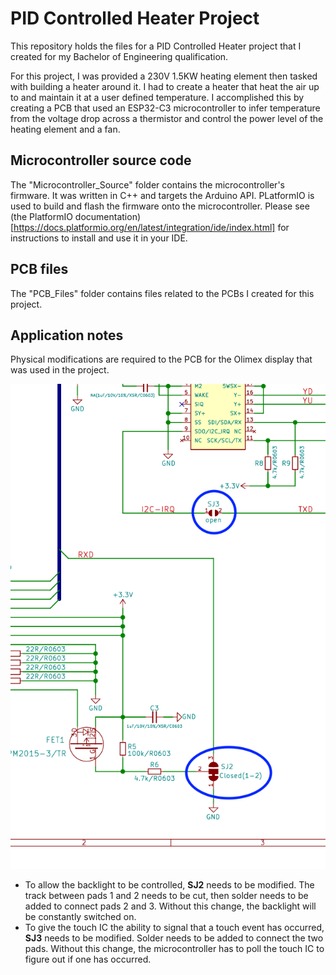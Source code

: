 # PID Controlled Heater Project

This repository holds the files for a PID Controlled Heater project that I created for my Bachelor of Engineering qualification.

For this project, I was provided a 230V 1.5KW heating element then tasked with building a heater around it. I had to create a heater that heat the air up to and maintain it at a user defined temperature. I accomplished this by creating a PCB that used an ESP32-C3 microcontroller to infer temperature from the voltage drop across a thermistor and control the power level of the heating element and a fan.

## Microcontroller source code
The "Microcontroller_Source" folder contains the microcontroller's firmware. It was written in C++ and targets the Arduino API. PLatformIO is used to build and flash the firmware onto the microcontroller. Please see (the PlatformIO documentation)[https://docs.platformio.org/en/latest/integration/ide/index.html] for instructions to install and use it in your IDE.

## PCB files
The "PCB_Files" folder contains files related to the PCBs I created for this project. 

## Application notes
Physical modifications are required to the PCB for the Olimex display that was used in the project.

![Display jumpers](https://raw.githubusercontent.com/XJDHDR/PID_Controlled_Heater_Project/refs/heads/main/Olimex_Display_jumpers.png)

- To allow the backlight to be controlled, **SJ2** needs to be modified. The track between pads 1 and 2 needs to be cut, then solder needs to be added to connect pads 2 and 3. Without this change, the backlight will be constantly switched on.
- To give the touch IC the ability to signal that a touch event has occurred, **SJ3** needs to be modified. Solder needs to be added to connect the two pads. Without this change, the microcontroller has to poll the touch IC to figure out if one has occurred.
